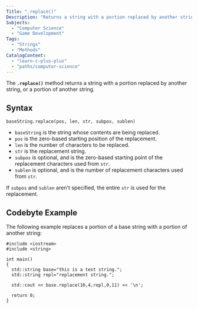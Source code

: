 ```yaml
---
Title: ".replace()"
Description: "Returns a string with a portion replaced by another string."
Subjects:
  - "Computer Science"
  - "Game Development"
Tags:
  - "Strings"
  - "Methods"
CatalogContent:
  - "learn-c-plus-plus"
  - "paths/computer-science"
---
```


The **`.replace()`** method returns a string with a portion replaced by another string, or a portion of another string.

## Syntax

```pseudo
baseString.replace(pos, len, str, subpos, sublen)
```

- `baseString` is the string whose contents are being replaced.
- `pos` is the zero-based starting position of the replacement.
- `len` is the number of characters to be replaced.
- `str` is the replacement string.
- `subpos` is optional, and is the zero-based starting point of the replacement characters used from `str`.
- `sublen` is optional, and is the number of replacement characters used from `str`.

If `subpos` and `sublen` aren't specified, the entire `str` is used for the replacement.

## Codebyte Example

The following example replaces a portion of a base string with a portion of another string:

```codebyte/cpp
#include <iostream>
#include <string>

int main()
{
  std::string base="this is a test string.";
  std::string repl="replacement string.";

  std::cout << base.replace(10,4,repl,0,11) << '\n';

  return 0;
}
```
